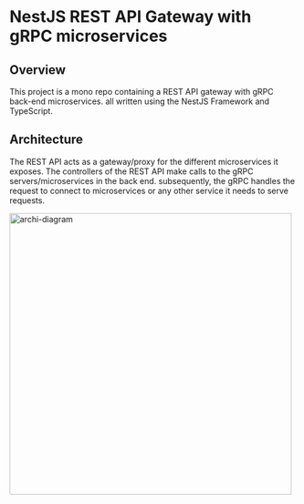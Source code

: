 
# NestJS REST API Gateway with gRPC microservices

## Overview
This project is a mono repo containing a REST API gateway with gRPC back-end microservices.
all written using the NestJS Framework and TypeScript.

## Architecture
The REST API acts as a gateway/proxy for the different microservices it exposes.
The controllers of the REST API make calls to the gRPC servers/microservices in the back end.
 subsequently, the gRPC handles the request to connect to microservices or any other service it needs to serve requests.

 
<img width="494" alt="archi-diagram" src="https://github.com/afghahi1992/nestjs-microServices/assets/79860891/bce3b7b1-b17a-4cac-9e33-ffa49a00ea57">
